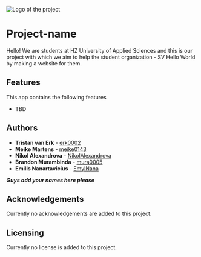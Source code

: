 ![Logo of the project](https://avatars3.githubusercontent.com/u/40756580?s=200&v=4)

# Project-name

Hello! We are students at HZ University of Applied Sciences and this is our project with which we aim to help the student organization - SV Hello World by making a website for them.

## Features

This app contains the following features

* TBD

## Authors

* **Tristan van Erk** - [erk0002](https://github.com/erk0002)
* **Meike Martens** - [meike0143](https://github.com/meike0143)
* **Nikol Alexandrova** - [NikolAlexandrova](https://github.com/NikolAlexandrova)
* **Brandon Murambinda** - [mura0005](https://github.com/brandonmura)
* **Emilis Nanartavicius** - [EmylNana]([https://github.com/brandonmura](https://github.com/EmylNana))

***Guys add your names here please***

## Acknowledgements

Currently no acknowledgements are added to this project.

## Licensing

Currently no license is added to this project.


